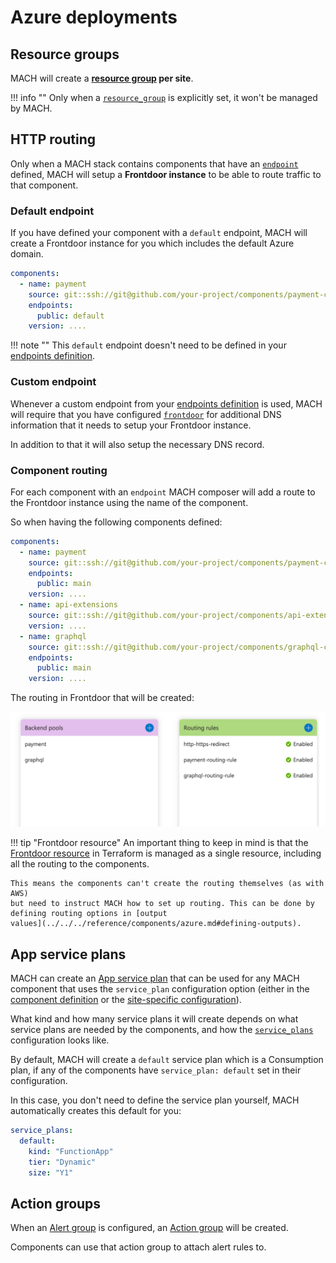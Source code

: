 # Azure deployments

## Resource groups

MACH will create a **[resource group](https://registry.terraform.io/providers/hashicorp/azurerm/latest/docs/resources/resource_group) per site**.

!!! info ""
    Only when a [`resource_group`](../../../reference/syntax/sites.md#azure)
    is explicitly set, it won't be managed by MACH.

## HTTP routing

Only when a MACH stack contains components that have an
[`endpoint`](../../../reference/syntax/components.md) defined, MACH will setup a
**Frontdoor instance** to be able to route traffic to that component.

### Default endpoint

If you have defined your component with a `default` endpoint, MACH will create a
Frontdoor instance for you which includes the default Azure domain.

```yaml
components:
  - name: payment
    source: git::ssh://git@github.com/your-project/components/payment-component.git//terraform
    endpoints:
      public: default
    version: ....
```

!!! note ""
    This `default` endpoint doesn't need to be defined in your [endpoints definition](../../../reference/syntax/sites.md#endpoints).

### Custom endpoint

Whenever a custom endpoint from your [endpoints definition](../../../reference/syntax/sites.md#endpoints)
is used, MACH will require that you have configured
[`frontdoor`](../../../reference/syntax/global.md#frontdoor) for additional DNS
information that it needs to setup your Frontdoor instance.

In addition to that it will also setup the necessary DNS record.

### Component routing

For each component with an `endpoint` MACH composer will add a route to the
Frontdoor instance using the name of the component.

So when having the following components defined:

```yaml
components:
  - name: payment
    source: git::ssh://git@github.com/your-project/components/payment-component.git//terraform
    endpoints:
      public: main
    version: ....
  - name: api-extensions
    source: git::ssh://git@github.com/your-project/components/api-extensions-component.git//terraform
    version: ....
  - name: graphql
    source: git::ssh://git@github.com/your-project/components/graphql-component.git//terraform
    endpoints:
      public: main
    version: ....
```

The routing in Frontdoor that will be created:

![Frontdoor routes](../../../_img/azure/frontdoor_routes.png)

!!! tip "Frontdoor resource"
    An important thing to keep in mind is that the
    [Frontdoor resource](https://registry.terraform.io/providers/hashicorp/azurerm/latest/docs/resources/frontdoor)
    in Terraform is managed as a single resource, including all the routing to
    the components.

    This means the components can't create the routing themselves (as with AWS)
    but need to instruct MACH how to set up routing. This can be done by
    defining routing options in [output
    values](../../../reference/components/azure.md#defining-outputs).

## App service plans

MACH can create an [App service plan](https://registry.terraform.io/providers/hashicorp/azurerm/latest/docs/resources/app_service_plan)
that can be used for any MACH component that uses the `service_plan`
configuration option (either in the [component definition](../../../reference/syntax/components.md#azure)
or the [site-specific configuration](../../../reference/syntax/sites.md#azure_1)).

What kind and how many service plans it will create depends on what service
plans are needed by the components, and how the
[`service_plans`](../../../reference/syntax/global.md#service_plans)
configuration looks like.

By default, MACH will create a `default` service plan which is a Consumption
plan, if any of the components have `service_plan: default` set in their
configuration.

In this case, you don't need to define the service plan yourself, MACH
automatically creates this default for you:

```yaml
service_plans:
  default:
    kind: "FunctionApp"
    tier: "Dynamic"
    size: "Y1"
```

## Action groups

When an [Alert group](../../../reference/syntax/sites.md#alert_group) is
configured, an [Action group](https://registry.terraform.io/providers/hashicorp/azurerm/latest/docs/resources/monitor_action_group)
will be created.

Components can use that action group to attach alert rules to.
